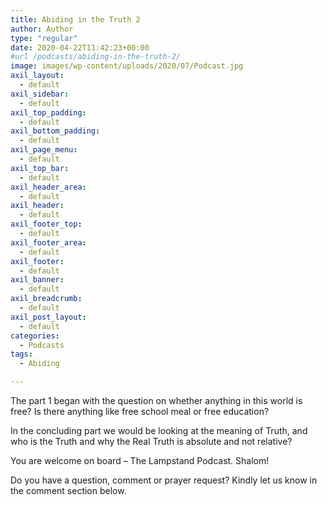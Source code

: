 ```yaml
---
title: Abiding in the Truth 2
author: Author
type: "regular"
date: 2020-04-22T11:42:23+00:00
#url /podcasts/abiding-in-the-truth-2/
image: images/wp-content/uploads/2020/07/Podcast.jpg
axil_layout:
  - default
axil_sidebar:
  - default
axil_top_padding:
  - default
axil_bottom_padding:
  - default
axil_page_menu:
  - default
axil_top_bar:
  - default
axil_header_area:
  - default
axil_header:
  - default
axil_footer_top:
  - default
axil_footer_area:
  - default
axil_footer:
  - default
axil_banner:
  - default
axil_breadcrumb:
  - default
axil_post_layout:
  - default
categories:
  - Podcasts
tags:
  - Abiding

---
```

The part 1 began with the question on whether anything in this world is free? Is there anything like free school meal or free education?

In the concluding part we would be looking at the meaning of Truth, and who is the Truth and why the Real Truth is absolute and not relative?

You are welcome on board &#8211; The Lampstand Podcast. Shalom!<figure></figure>

Do you have a question, comment or prayer request? Kindly let us know in the comment section below.
